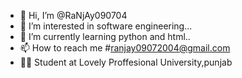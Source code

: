 - 👋 Hi, I’m @RaNjAy090704
- 👀 I’m interested in software engineering...
- 🌱 I’m currently learning python and html..
- 📫 How to reach me #ranjay09072004@gmail.com
- 🧑‍🎓 Student at Lovely Proffesional University,punjab
<!---
RaNjAy090704/RaNjAy090704 is a ✨ special ✨ repository because its `README.md` (this file) appears on your GitHub profile.
You can click the Preview link to take a look at your changes.
--->
